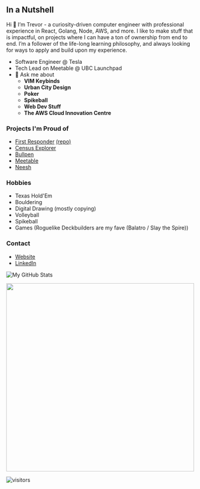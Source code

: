 ## In a Nutshell

Hi 👋 I’m Trevor - a curiosity-driven computer engineer with professional experience in React, Golang, Node, AWS, and more. I like to make stuff that is impactful, on projects where I can have a ton of ownership from end to end. I’m a follower of the life-long learning philosophy, and always looking for ways to apply and build upon my experience.
- Software Engineer @ Tesla
- Tech Lead on Meetable @ UBC Launchpad
- 💬 Ask me about
  - **VIM Keybinds**
  - **Urban City Design**
  - **Poker**
  - **Spikeball**
  - **Web Dev Stuff**
  - **The AWS Cloud Innovation Centre**

### Projects I'm Proud of

- [First Responder](https://cic.ubc.ca/project/virtual-communication-for-remote-first-responders/) [(repo)](https://github.com/UBC-CIC/first-responder-mobile-app)
- [Census Explorer](https://github.com/UBC-CIC/census-explorer)
- [Bullpen](https://bullpen.trevorflanigan.com/)
- [Meetable](https://github.com/UBC-Meetable/code)
- [Neesh](https://neeshapp.webflow.io)

### Hobbies
- Texas Hold'Em
- Bouldering
- Digital Drawing (mostly copying)
- Volleyball
- Spikeball
- Games (Roguelike Deckbuilders are my fave (Balatro / Slay the Spire))

### Contact
- [Website](https://trevorflanigan.com)
- [LinkedIn](https://www.linkedin.com/in/trevorflanigan/)

![My GitHub Stats](https://github-readme-stats.vercel.app/api?username=TrevorFlanigan&show_icons=true)
<br />

<img width="500px" src="https://github-readme-stats.anuraghazra1.vercel.app/api/top-langs/?username=TrevorFlanigan&count_private=true&layout=compact&hide=makefile,shell&hide_title=true&hide_border=true" />

<br/>

![visitors](https://visitor-badge.laobi.icu/badge?page_id=TrevorFlanigan.TrevorFlanigan)
